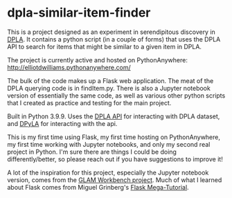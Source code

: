 # dpla-similar-item-finder

This is a project designed as an experiment in serendipitous discovery in [DPLA](https://dp.la).  It contains a python script (in a couple of forms) that uses the DPLA API to search for items that might be similar to a given item in DPLA.

The project is currently active and hosted on PythonAnywhere: http://elliotdwilliams.pythonanywhere.com/

The bulk of the code makes up a Flask web application.  The meat of the DPLA querying code is in findItem.py.  There is also a Jupyter notebook version of essentially the same code, as well as various other python scripts that I created as practice and testing for the main project. 

Built in Python 3.9.9. Uses the [DPLA API](https://pro.dp.la/developers/api-codex) for interacting with DPLA dataset, and [DPyLA](https://github.com/bibliotechy/DPyLA/blob/master/README.md) for interacting with the api.

This is my first time using Flask, my first time hosting on PythonAnywhere, my first time working with Jupyter notebooks, and only my second real project in Python. I'm sure there are things I could be doing differently/better, so please reach out if you have suggestions to improve it!

A lot of the inspiration for this project, especially the Jupyter notebook version, comes from the [GLAM Workbench project](https://glam-workbench.net/).  Much of what I learned about Flask comes from Miguel Grinberg's [Flask Mega-Tutorial](https://blog.miguelgrinberg.com/post/the-flask-mega-tutorial-part-i-hello-world).
